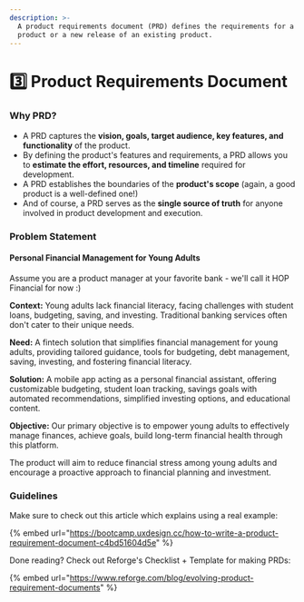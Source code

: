 ```yaml
---
description: >-
  A product requirements document (PRD) defines the requirements for a new
  product or a new release of an existing product.
---
```


# 3️⃣ Product Requirements Document

### Why PRD?

* A PRD captures the **vision, goals, target audience, key features, and functionality** of the product.
* By defining the product's features and requirements, a PRD allows you to **estimate the effort, resources, and timeline** required for development.
* A PRD establishes the boundaries of the **product's scope** (again, a good product is a well-defined one!)
* And of course, a PRD serves as the **single source of truth** for anyone involved in product development and execution.

### Problem Statement

#### Personal Financial Management for Young Adults

Assume you are a product manager at your favorite bank - we'll call it HOP Financial for now :)

**Context:** Young adults lack financial literacy, facing challenges with student loans, budgeting, saving, and investing. Traditional banking services often don't cater to their unique needs.

**Need:** A fintech solution that simplifies financial management for young adults, providing tailored guidance, tools for budgeting, debt management, saving, investing, and fostering financial literacy.

**Solution:** A mobile app acting as a personal financial assistant, offering customizable budgeting, student loan tracking, savings goals with automated recommendations, simplified investing options, and educational content.

**Objective:** Our primary objective is to empower young adults to effectively manage finances, achieve goals, build long-term financial health through this platform.

The product will aim to reduce financial stress among young adults and encourage a proactive approach to financial planning and investment.

### Guidelines

Make sure to check out this article which explains using a real example:

{% embed url="https://bootcamp.uxdesign.cc/how-to-write-a-product-requirement-document-c4bd51604d5e" %}

Done reading? Check out Reforge's Checklist + Template for making PRDs:

{% embed url="https://www.reforge.com/blog/evolving-product-requirement-documents" %}
